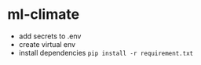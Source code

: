 # ml-climate
- add secrets to .env
- create virtual env
- install dependencies `pip install -r requirement.txt`